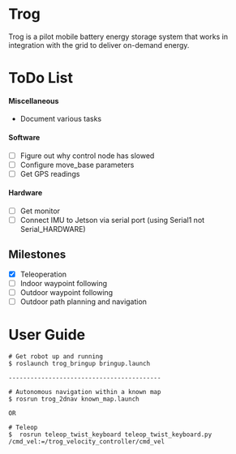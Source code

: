 # Trog
Trog is a pilot mobile battery energy storage system that works in integration with the grid to deliver on-demand energy.  

ToDo List
========
#### Miscellaneous
* Document various tasks

#### Software
* [ ] Figure out why control node has slowed
* [ ] Configure move_base parameters
* [ ] Get GPS readings

#### Hardware
* [ ] Get monitor 
* [ ] Connect IMU to Jetson via serial port (using Serial1 not Serial_HARDWARE)

## Milestones
* [X] Teleoperation
* [ ] Indoor waypoint following
* [ ] Outdoor waypoint following
* [ ] Outdoor path planning and navigation

User Guide
===
    # Get robot up and running
    $ roslaunch trog_bringup bringup.launch
    
    ------------------------------------------

    # Autonomous navigation within a known map
    $ rosrun trog_2dnav known_map.launch

    OR

    # Teleop
    $  rosrun teleop_twist_keyboard teleop_twist_keyboard.py /cmd_vel:=/trog_velocity_controller/cmd_vel
    


